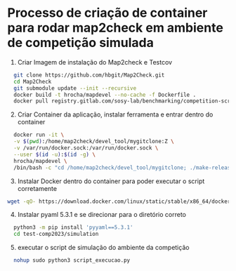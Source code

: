 # Processo de criação de container para rodar map2check em ambiente de competição simulada

1. Criar Imagem de instalação do Map2check e Testcov

```bash
  git clone https://github.com/hbgit/Map2Check.git
  cd Map2Check
  git submodule update --init --recursive
  docker build -t hrocha/mapdevel --no-cache -f Dockerfile .
  docker pull registry.gitlab.com/sosy-lab/benchmarking/competition-scripts/user:latest
```

2. Criar Container da aplicação, instalar ferramenta e entrar dentro do container

```bash
  docker run -it \
  -v $(pwd):/home/map2check/devel_tool/mygitclone:Z \
  -v /var/run/docker.sock:/var/run/docker.sock \
  --user $(id -u):$(id -g) \
  hrocha/mapdevel \
  /bin/bash -c "cd /home/map2check/devel_tool/mygitclone; ./make-release.sh; ./make-unit-test.sh; exec /bin/bash"
```

3. Instalar Docker dentro do container para poder executar o script corretamente

```bash
wget -qO- https://download.docker.com/linux/static/stable/x86_64/docker-20.10.8.tgz | tar xzvf - && sudo cp docker/docker /usr/local/bin/ && sudo chmod +x /usr/local/bin/docker && rm -rf docker/ && docker --version
```

4. Instalar pyaml 5.3.1 e se direcionar para o diretório correto

```bash
  python3 -m pip install 'pyyaml==5.3.1'
  cd test-comp2023/simulation
```

5. executar o script de simulação do ambiente da competição

```bash
  nohup sudo python3 script_execucao.py
```
